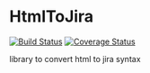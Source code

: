 # HtmlToJira
[![Build Status](https://travis-ci.org/nickel715/HtmlToJira.svg)](https://travis-ci.org/nickel715/HtmlToJira)
[![Coverage Status](https://coveralls.io/repos/nickel715/HtmlToJira/badge.svg)](https://coveralls.io/r/nickel715/HtmlToJira)

library to convert html to jira syntax
